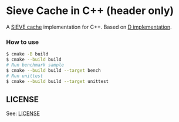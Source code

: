 # Sieve Cache in C++ (header only)

A [SIEVE cache](https://cachemon.github.io/SIEVE-website/) implementation for C++. Based on [D implementation](https://github.com/kubo39/sieve-cache-d).

### How to use

```bash
$ cmake -B build
$ cmake --build build
# Run benchmark sample
$ cmake --build build --target bench
# Run unittest
$ cmake --build build --target unittest
```

## LICENSE

See: [LICENSE](LICENSE)